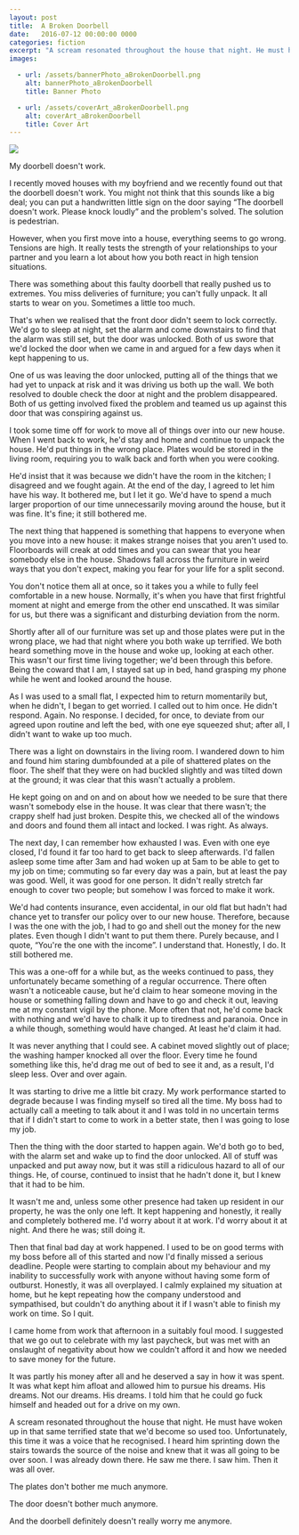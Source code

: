 ```yaml
---
layout: post
title:  A Broken Doorbell
date:   2016-07-12 00:00:00 0000
categories: fiction
excerpt: "A scream resonated throughout the house that night. He must have woken up in that same terrified state that we'd become so used too. Unfortunately, this time it was a voice that he recognised."
images:

  - url: /assets/bannerPhoto_aBrokenDoorbell.png
    alt: bannerPhoto_aBrokenDoorbell
    title: Banner Photo

  - url: /assets/coverArt_aBrokenDoorbell.png
    alt: coverArt_aBrokenDoorbell
    title: Cover Art
---
```


<img class="bannerPhoto" src="{{ site.url }}/assets/bannerPhoto_aBrokenDoorbell.png" />

My doorbell doesn't work.

I recently moved houses with my boyfriend and we recently found out that the doorbell doesn't work. You might not think that this sounds like a big deal; you can put a handwritten little sign on the door saying “The doorbell doesn't work. Please knock loudly” and the problem's solved. The solution is pedestrian.

However, when you first move into a house, everything seems to go wrong. Tensions are high. It really tests the strength of your relationships to your partner and you learn a lot about how you both react in high tension situations.

There was something about this faulty doorbell that really pushed us to extremes. You miss deliveries of furniture; you can't fully unpack. It all starts to wear on you. Sometimes a little too much.

That's when we realised that the front door didn't seem to lock correctly. We'd go to sleep at night, set the alarm and come downstairs to find that the alarm was still set, but the door was unlocked. Both of us swore that we'd locked the door when we came in and argued for a few days when it kept happening to us.

One of us was leaving the door unlocked, putting all of the things that we had yet to unpack at risk and it was driving us both up the wall. We both resolved to double check the door at night and the problem disappeared. Both of us getting involved fixed the problem and teamed us up against this door that was conspiring against us.

I took some time off for work to move all of things over into our new house. When I went back to work, he'd stay and home and continue to unpack the house. He'd put things in the wrong place. Plates would be stored in the living room, requiring you to walk back and forth when you were cooking.

He'd insist that it was because we didn't have the room in the kitchen; I disagreed and we fought again. At the end of the day, I agreed to let him have his way. It bothered me, but I let it go. We'd have to spend a much larger proportion of our time unnecessarily moving around the house, but it was fine. It's fine; it still bothered me.

The next thing that happened is something that happens to everyone when you move into a new house: it makes strange noises that you aren't used to. Floorboards will creak at odd times and you can swear that you hear somebody else in the house. Shadows fall across the furniture in weird ways that you don't expect, making you fear for your life for a split second.

You don't notice them all at once, so it takes you a while to fully feel comfortable in a new house. Normally, it's when you have that first frightful moment at night and emerge from the other end unscathed. It was similar for us, but there was a significant and disturbing deviation from the norm.

Shortly after all of our furniture was set up and those plates were put in the wrong place, we had that night where you both wake up terrified. We both heard something move in the house and woke up, looking at each other. This wasn't our first time living together; we'd been through this before. Being the coward that I am, I stayed sat up in bed, hand grasping my phone while he went and looked around the house.

As I was used to a small flat, I expected him to return momentarily but, when he didn't, I began to get worried. I called out to him once. He didn't respond. Again. No response. I decided, for once, to deviate from our agreed upon routine and left the bed, with one eye squeezed shut; after all, I didn't want to wake up too much.

There was a light on downstairs in the living room. I wandered down to him and found him staring dumbfounded at a pile of shattered plates on the floor. The shelf that they were on had buckled slightly and was tilted down at the ground; it was clear that this wasn't actually a problem.

He kept going on and on and on about how we needed to be sure that there wasn't somebody else in the house. It was clear that there wasn't; the crappy shelf had just broken. Despite this, we checked all of the windows and doors and found them all intact and locked. I was right. As always.

The next day, I can remember how exhausted I was. Even with one eye closed, I'd found it far too hard to get back to sleep afterwards. I'd fallen asleep some time after 3am and had woken up at 5am to be able to get to my job on time; commuting so far every day was a pain, but at least the pay was good. Well, it was good for one person. It didn't really stretch far enough to cover two people; but somehow I was forced to make it work.

We'd had contents insurance, even accidental, in our old flat but hadn't had chance yet to transfer our policy over to our new house. Therefore, because I was the one with the job, I had to go and shell out the money for the new plates. Even though I didn't want to put them there. Purely because, and I quote, “You're the one with the income”. I understand that. Honestly, I do. It still bothered me.

This was a one-off for a while but, as the weeks continued to pass, they unfortunately became something of a regular occurrence. There often wasn't a noticeable cause, but he'd claim to hear someone moving in the house or something falling down and have to go and check it out, leaving me at my constant vigil by the phone. More often that not, he'd come back with nothing and we'd have to chalk it up to tiredness and paranoia. Once in a while though, something would have changed. At least he'd claim it had.

It was never anything that I could see. A cabinet moved slightly out of place; the washing hamper knocked all over the floor. Every time he found something like this, he'd drag me out of bed to see it and, as a result, I'd sleep less. Over and over again.

It was starting to drive me a little bit crazy. My work performance started to degrade because I was finding myself so tired all the time. My boss had to actually call a meeting to talk about it and I was told in no uncertain terms that if I didn't start to come to work in a better state, then I was going to lose my job.

Then the thing with the door started to happen again. We'd both go to bed, with the alarm set and wake up to find the door unlocked. All of stuff was unpacked and put away now, but it was still a ridiculous hazard to all of our things. He, of course, continued to insist that he hadn't done it, but I knew that it had to be him.

It wasn't me and, unless some other presence had taken up resident in our property, he was the only one left. It kept happening and honestly, it really and completely bothered me. I'd worry about it at work. I'd worry about it at night. And there he was; still doing it.

Then that final bad day at work happened. I used to be on good terms with my boss before all of this started and now I'd finally missed a serious deadline. People were starting to complain about my behaviour and my inability to successfully work with anyone without having some form of outburst. Honestly, it was all overplayed. I calmly explained my situation at home, but he kept repeating how the company understood and sympathised, but couldn't do anything about it if I wasn't able to finish my work on time. So I quit.

I came home from work that afternoon in a suitably foul mood. I suggested that we go out to celebrate with my last paycheck, but was met with an onslaught of negativity about how we couldn't afford it and how we needed to save money for the future.

It was partly his money after all and he deserved a say in how it was spent. It was what kept him afloat and allowed him to pursue his dreams. His dreams. Not our dreams. His dreams. I told him that he could go fuck himself and headed out for a drive on my own.

A scream resonated throughout the house that night. He must have woken up in that same terrified state that we'd become so used too. Unfortunately, this time it was a voice that he recognised. I heard him sprinting down the stairs towards the source of the noise and knew that it was all going to be over soon. I was already down there. He saw me there. I saw him. Then it was all over.

The plates don't bother me much anymore.

The door doesn't bother much anymore.

And the doorbell definitely doesn't really worry me anymore.
